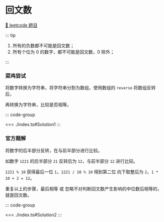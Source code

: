 # 回文数

[🔗 leetcode 题目](https://leetcode.cn/problems/palindrome-number/description/?envType=problem-list-v2&envId=math)

::: tip

1. 所有的负数都不可能是回文数；
2. 所有个位为 0 的数字，都不可能是回文数，0 除外；

:::

### 菜鸡尝试

将数字转换为字符串，将字符串分割为数组，使用数组的 `reverse` 将数组反转后，

再转换为字符串，比较是否相等。

::: code-group

<<< ./index.ts#Solution1
:::

### 官方题解

将数字的后半部分反转，在与前半部分进行比较。

如数字 `1221` 的后半部分 `21` 反转后为 `12`，与前半部分 `12` 进行比较。

`1221 % 10` 获得最后一位 `1`，`1221 / 10 % 10` 得到第二位 向下取整后为 `2`，`1 * 10 + 2 = 12`。

重复以上的步骤，最后相等 或 忽略不对判断回文数产生影响的中位数后相等的，就是回文数。

::: code-group

<<< ./index.ts#Solution2
:::
